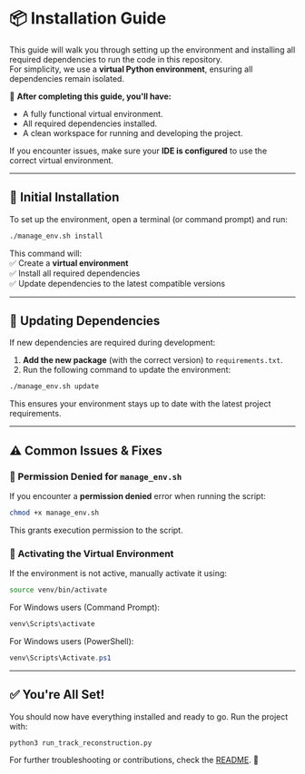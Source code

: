 # 📦 Installation Guide

This guide will walk you through setting up the environment and installing all required dependencies to run the code in this repository.  
For simplicity, we use a **virtual Python environment**, ensuring all dependencies remain isolated.

🚀 **After completing this guide, you'll have:**
- A fully functional virtual environment.
- All required dependencies installed.
- A clean workspace for running and developing the project.

If you encounter issues, make sure your **IDE is configured** to use the correct virtual environment.

---

## 🔧 Initial Installation

To set up the environment, open a terminal (or command prompt) and run:

```bash
./manage_env.sh install
```

This command will: </br>
✅ Create a **virtual environment**  
✅ Install all required dependencies  
✅ Update dependencies to the latest compatible versions  

---

## 🔄 Updating Dependencies

If new dependencies are required during development:
1. **Add the new package** (with the correct version) to `requirements.txt`.
2. Run the following command to update the environment:

```bash
./manage_env.sh update
```

This ensures your environment stays up to date with the latest project requirements.

---

## ⚠️ Common Issues & Fixes

### 🛑 Permission Denied for `manage_env.sh`
If you encounter a **permission denied** error when running the script:
```bash
chmod +x manage_env.sh
```
This grants execution permission to the script.

### 🚀 Activating the Virtual Environment
If the environment is not active, manually activate it using:
```bash
source venv/bin/activate
```
For Windows users (Command Prompt):
```cmd
venv\Scripts\activate
```
For Windows users (PowerShell):
```powershell
venv\Scripts\Activate.ps1
```

---

## ✅ You're All Set!
You should now have everything installed and ready to go. Run the project with:
```bash
python3 run_track_reconstruction.py
```

For further troubleshooting or contributions, check the [README](../readme.md). 🚀
